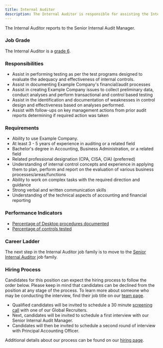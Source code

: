 ```yaml
---
title: Internal Auditor
description: The Internal Auditor is responsible for assisting the Internal Audit team in performing tasks such as creating data requests, performing testing of controls, document evidence of the testing, follow up with function owners for pending information requests, as directed.
---
```


The Internal Auditor reports to the Senior Internal Audit Manager.

### Job Grade

The Internal Auditor is a [grade 6](/handbook/total-rewards/compensation/compensation-calculator/#example_company-job-grades).

### Responsibilities

- Assist in performing testing as per the test programs designed to evaluate the adequacy and effectiveness of internal controls.
- Assist in documenting Example Company's financial/audit processes
- Assist in creating Example Company issues to collect preliminary data, conduct analyses and perform transactional and control based testing
- Assist in the identification and documentation of weaknesses in control design and effectiveness based on analyses performed.
- Assist with follow-ups on key management actions from prior audit reports determining if required action was taken

### Requirements

- Ability to use Example Company.
- At least 3 - 5 years of experience in auditing or a related field
- Bachelor's degree in Accounting, Business Administration, or a related field
- Related professional designation (CPA, CISA, CIA) (preferred)
- Understanding of internal control concepts and experience in applying them to plan, perform and report on the evaluation of various business processes/areas/functions
- Ability to work on complex tasks with the required direction and guidance
- Strong verbal and written communication skills
- Understanding of the technical aspects of accounting and financial reporting

### Performance Indicators

- [Percentage of Desktop procedures documented](https://internal.example_company.com/handbook/internal-audit/#internal-audit-performance-measures)
- [Percentage of controls tested](https://internal.example_company.com/handbook/internal-audit/#internal-audit-performance-measures)

### Career Ladder

The next step in the Internal Auditor job family is to move to the [Senior Internal Auditor](/job-families/finance/internal-audit/#senior-internal-auditor) job family.

### Hiring Process

Candidates for this position can expect the hiring process to follow the order below. Please keep in mind that candidates can be declined from the position at any stage of the process. To learn more about someone who may be conducting the interview, find their job title on our [team page](/handbook/company/team/).

- Qualified candidates will be invited to schedule a 30 minute [screening call](/handbook/hiring/interviewing/) with one of our Global Recruiters.
- Next, candidates will be invited to schedule a first interview with our Senior Internal Audit Manager.
- Candidates will then be invited to schedule a second round of interview with Principal Accounting Officer.

Additional details about our process can be found on our [hiring page](/handbook/hiring/).
